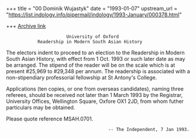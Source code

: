 +++
title = "00 Dominik Wujastyk"
date = "1993-01-07"
upstream_url = "https://list.indology.info/pipermail/indology/1993-January/000378.html"

+++
[Archive link](https://list.indology.info/pipermail/indology/1993-January/000378.html)

                           University of Oxford
                Readership in Modern South Asian History

The electors indent to proceed to an election to the Readership in Modern
South Asian History, with effect from 1 Oct. 1993 or such later date as may
be arranged.  The stipend of the reader will be on the scale which is at
present #25,969 to #29,348 per annum.  The readership is associated with a
non-stipendiary professorial fellowship at St Antony's College.

Applications (ten copies, or one from overseas candidates), naming three
referees, should be received not later than 1 March 1993 by the Registrar,
University Offices, Wellington Square, Oxfore OX1 2JD, from whom futher
particulars may be obtained.

Please quote reference MSAH.0701.

                                           -- The Independent, 7 Jan 1993.




